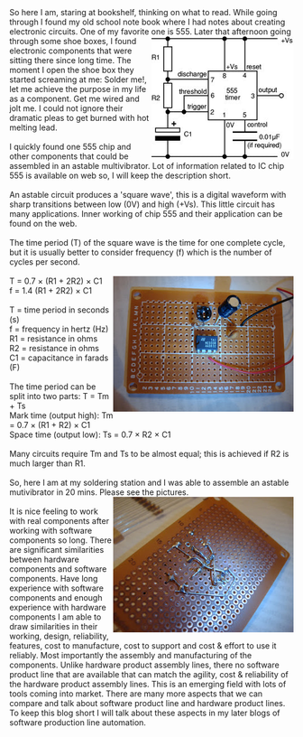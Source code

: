 <div class="post-body entry-content" id="post-body-1030526445397788700" itemprop="description articleBody">
So here I am, staring at bookshelf, thinking on what to read. While going through I found my old school note book where I had notes about creating electronic circuits. One of my favorite one is 555. Later that afternoon going through some shoe boxes, I found <a href="http://1.bp.blogspot.com/__JOae8OSu0w/RbuSnK2PU5I/AAAAAAAAAAc/56ttpca6JyA/s1600-h/555ast.jpg"><img id="BLOGGER_PHOTO_ID_" style="clear: both; float: right;" alt="" src="/assets/555ast.jpg" border="0"></a>electronic components that were sitting there since long time. The moment I open the shoe box they started screaming at me: Solder me!, let me achieve the purpose in my life as a component.  Get me wired and jolt me. I could not ignore their dramatic pleas to get burned with  hot  melting  lead. <br><br>I quickly found one 555 chip and other components that could be assembled in an astable multivibrator. Lot of information related to IC chip 555 is available on web so, I will keep the description short.<br><br>An astable circuit produces a 'square wave', this is a digital waveform with sharp transitions between low (0V) and high (+Vs). This little circuit has many applications. Inner working of chip 555 and their application can be found on the web.<br><br>The time period (T) of the square wave is the time for one complete cycle, but it is usually better to consider frequency (f) which is the number of cycles per second.<br><br>T = 0.7 × (R1 + 2R2) × C1 <img id="BLOGGER_PHOTO_ID_" style="clear: both; float: right;" alt="" src="/assets/DSC00239.JPG" border="0"><br>f = 1.4 (R1 + 2R2) × C1<br><br>T = time period in seconds (s)<br>f = frequency in hertz (Hz)<br>R1 = resistance in ohms<br>R2 = resistance in ohms<br>C1 = capacitance in farads (F)<br><br>The time period can be split into two parts: T = Tm + Ts<br>Mark time (output high): Tm = 0.7 × (R1 + R2) × C1<br>Space time (output low): Ts = 0.7 × R2 × C1<br><br>Many circuits require Tm and Ts to be almost equal; this is achieved if R2 is much larger than R1.<br><br>So, here I am at my soldering station and I was able to assemble an astable mutivibrator in 20 mins. Please see the pictures. <img id="BLOGGER_PHOTO_ID_" style="clear: both; float: right;" alt="" src="/assets/DSC00241.JPG" border="0"><br><br>It is nice feeling to work with real components after working with software components so long. There are significant similarities between hardware components and software components. Have long experience with software components and enough experience with hardware components I am able to draw similarities in their working, design, reliability, features, cost to manufacture, cost to support and cost &amp; effort to use it reliably. Most importantly the assembly and manufacturing of the components. Unlike hardware product assembly lines, there no software product line that are available that can match the agility, cost &amp; reliability of the hardware product assembly lines. This is an emerging field with lots of tools coming into market. There are many more aspects that we can compare and talk about software product line and hardware product lines. To keep this blog short I will talk about these aspects in my later blogs of software production line automation.<br><blockquote></blockquote><div style="clear: both; text-align: right;"></div>
<div style="clear: both;"></div>
</div>

